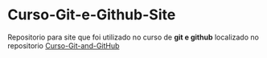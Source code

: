 # Curso-Git-e-Github-Site
 Repositorio para site que foi utilizado no curso de __git e github__ localizado no repositorio [Curso-Git-and-GitHub](https://github.com/Douglas-Wallace/Curso-Git-e-Github) 
